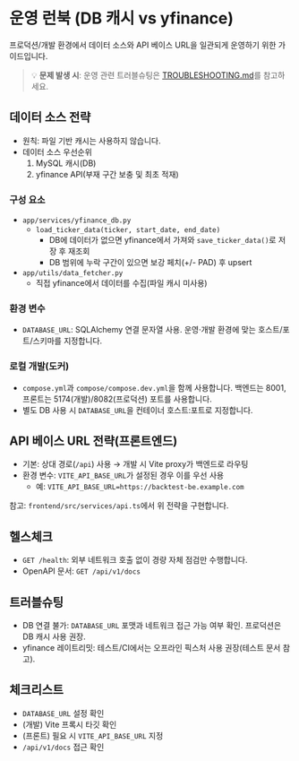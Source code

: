 # 운영 런북 (DB 캐시 vs yfinance)

프로덕션/개발 환경에서 데이터 소스와 API 베이스 URL을 일관되게 운영하기 위한 가이드입니다.

> 💡 **문제 발생 시**: 운영 관련 트러블슈팅은 [TROUBLESHOOTING.md](./TROUBLESHOOTING.md)를 참고하세요.

## 데이터 소스 전략

- 원칙: 파일 기반 캐시는 사용하지 않습니다.
- 데이터 소스 우선순위
  1) MySQL 캐시(DB)
  2) yfinance API(부재 구간 보충 및 최초 적재)

### 구성 요소
- `app/services/yfinance_db.py`
  - `load_ticker_data(ticker, start_date, end_date)`
    - DB에 데이터가 없으면 yfinance에서 가져와 `save_ticker_data()`로 저장 후 재조회
    - DB 범위에 누락 구간이 있으면 보강 페치(+/- PAD) 후 upsert
- `app/utils/data_fetcher.py`
  - 직접 yfinance에서 데이터를 수집(파일 캐시 미사용)

### 환경 변수
- `DATABASE_URL`: SQLAlchemy 연결 문자열 사용. 운영·개발 환경에 맞는 호스트/포트/스키마를 지정합니다.

### 로컬 개발(도커)
- `compose.yml`과 `compose/compose.dev.yml`을 함께 사용합니다. 백엔드는 8001, 프론트는 5174(개발)/8082(프로덕션) 포트를 사용합니다.
- 별도 DB 사용 시 `DATABASE_URL`을 컨테이너 호스트:포트로 지정합니다.

## API 베이스 URL 전략(프론트엔드)

- 기본: 상대 경로(`/api`) 사용 → 개발 시 Vite proxy가 백엔드로 라우팅
- 환경 변수: `VITE_API_BASE_URL`가 설정된 경우 이를 우선 사용
  - 예: `VITE_API_BASE_URL=https://backtest-be.example.com`

참고: `frontend/src/services/api.ts`에서 위 전략을 구현합니다.

## 헬스체크

- `GET /health`: 외부 네트워크 호출 없이 경량 자체 점검만 수행합니다.
- OpenAPI 문서: `GET /api/v1/docs`

## 트러블슈팅

- DB 연결 불가: `DATABASE_URL` 포맷과 네트워크 접근 가능 여부 확인. 프로덕션은 DB 캐시 사용 권장.
- yfinance 레이트리밋: 테스트/CI에서는 오프라인 픽스처 사용 권장(테스트 문서 참고).

## 체크리스트
- `DATABASE_URL` 설정 확인
- (개발) Vite 프록시 타깃 확인
- (프론트) 필요 시 `VITE_API_BASE_URL` 지정
- `/api/v1/docs` 접근 확인
